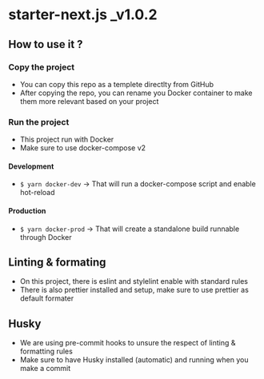 # starter-next.js \_v1.0.2

## How to use it ?

### Copy the project

- You can copy this repo as a templete directlty from GitHub
- After copying the repo, you can rename you Docker container to make them more relevant based on your project

### Run the project

- This project run with Docker
- Make sure to use docker-compose v2

#### Development

- `$ yarn docker-dev`
  -> That will run a docker-compose script and enable hot-reload

#### Production

- `$ yarn docker-prod`
  -> That will create a standalone build runnable through Docker

## Linting & formating

- On this project, there is eslint and stylelint enable with standard rules
- There is also prettier installed and setup, make sure to use prettier as default formater

## Husky

- We are using pre-commit hooks to unsure the respect of linting & formatting rules
- Make sure to have Husky installed (automatic) and running when you make a commit
